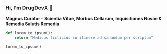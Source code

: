 ### Hi, I’m DrugDevX 👋

**Magnus Curator – Scientia Vitae, Morbus Cellarum, Inquisitiones Novae & Remedia Salutis Remedia**

```python
def lorem_to_ipsum():
    return "Medicus ficticius in itinere ad sanandum per scriptum"

lorem_to_ipsum()
